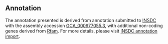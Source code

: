 

Annotation
----------

The annotation presented is derived from annotation submitted to
[INSDC](http://www.insdc.org) with the assembly accession
[GCA\_000977055.3](http://www.ebi.ac.uk/ena/data/view/GCA_000977055.3),
with additional non-coding genes derived from
[Rfam](http://rfam.xfam.org/). For more details, please visit [INSDC
annotation
import](http://ensemblgenomes.org/info/data/insdc_annotation).
